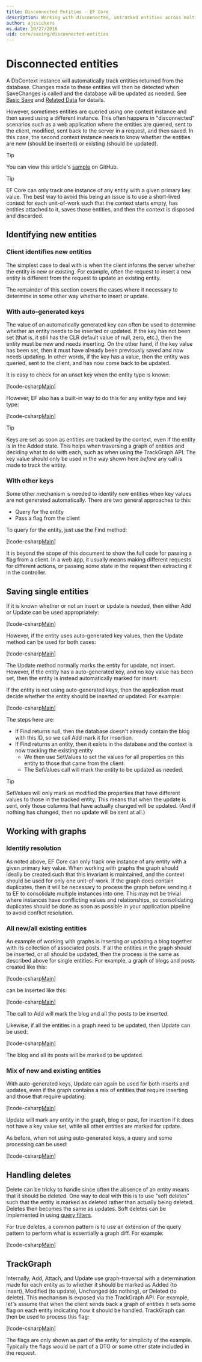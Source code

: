 ```yaml
---
title: Disconnected Entities - EF Core
description: Working with disconnected, untracked entities across multiple context instances in Entity Framework Core
author: ajcvickers
ms.date: 10/27/2016
uid: core/saving/disconnected-entities
---
```

# Disconnected entities

A DbContext instance will automatically track entities returned from the database. Changes made to these entities will then be detected when SaveChanges is called and the database will be updated as needed. See [Basic Save](xref:core/saving/basic) and [Related Data](xref:core/saving/related-data) for details.

However, sometimes entities are queried using one context instance and then saved using a different instance. This often happens in "disconnected" scenarios such as a web application where the entities are queried, sent to the client, modified, sent back to the server in a request, and then saved. In this case, the second context instance needs to know whether the entities are new (should be inserted) or existing (should be updated).

<!-- markdownlint-disable MD028 -->
> [!TIP]
> You can view this article's [sample](https://github.com/dotnet/EntityFramework.Docs/tree/master/samples/core/Saving/Disconnected/) on GitHub.

> [!TIP]
> EF Core can only track one instance of any entity with a given primary key value. The best way to avoid this being an issue is to use a short-lived context for each unit-of-work such that the context starts empty, has entities attached to it, saves those entities, and then the context is disposed and discarded.
<!-- markdownlint-enable MD028 -->

## Identifying new entities

### Client identifies new entities

The simplest case to deal with is when the client informs the server whether the entity is new or existing. For example, often the request to insert a new entity is different from the request to update an existing entity.

The remainder of this section covers the cases where it necessary to determine in some other way whether to insert or update.

### With auto-generated keys

The value of an automatically generated key can often be used to determine whether an entity needs to be inserted or updated. If the key has not been set (that is, it still has the CLR default value of null, zero, etc.), then the entity must be new and needs inserting. On the other hand, if the key value has been set, then it must have already been previously saved and now needs updating. In other words, if the key has a value, then the entity was queried, sent to the client, and has now come back to be updated.

It is easy to check for an unset key when the entity type is known:

[!code-csharp[Main](../../../samples/core/Saving/Disconnected/Sample.cs#IsItNewSimple)]

However, EF also has a built-in way to do this for any entity type and key type:

[!code-csharp[Main](../../../samples/core/Saving/Disconnected/Sample.cs#IsItNewGeneral)]

> [!TIP]
> Keys are set as soon as entities are tracked by the context, even if the entity is in the Added state. This helps when traversing a graph of entities and deciding what to do with each, such as when using the TrackGraph API. The key value should only be used in the way shown here _before_ any call is made to track the entity.

### With other keys

Some other mechanism is needed to identify new entities when key values are not generated automatically. There are two general approaches to this:

* Query for the entity
* Pass a flag from the client

To query for the entity, just use the Find method:

[!code-csharp[Main](../../../samples/core/Saving/Disconnected/Sample.cs#IsItNewQuery)]

It is beyond the scope of this document to show the full code for passing a flag from a client. In a web app, it usually means making different requests for different actions, or passing some state in the request then extracting it in the controller.

## Saving single entities

If it is known whether or not an insert or update is needed, then either Add or Update can be used appropriately:

[!code-csharp[Main](../../../samples/core/Saving/Disconnected/Sample.cs#InsertAndUpdateSingleEntity)]

However, if the entity uses auto-generated key values, then the Update method can be used for both cases:

[!code-csharp[Main](../../../samples/core/Saving/Disconnected/Sample.cs#InsertOrUpdateSingleEntity)]

The Update method normally marks the entity for update, not insert. However, if the entity has a auto-generated key, and no key value has been set, then the entity is instead automatically marked for insert.

If the entity is not using auto-generated keys, then the application must decide whether the entity should be inserted or updated: For example:

[!code-csharp[Main](../../../samples/core/Saving/Disconnected/Sample.cs#InsertOrUpdateSingleEntityWithFind)]

The steps here are:

* If Find returns null, then the database doesn't already contain the blog with this ID, so we call Add mark it for insertion.
* If Find returns an entity, then it exists in the database and the context is now tracking the existing entity
  * We then use SetValues to set the values for all properties on this entity to those that came from the client.
  * The SetValues call will mark the entity to be updated as needed.

> [!TIP]
> SetValues will only mark as modified the properties that have different values to those in the tracked entity. This means that when the update is sent, only those columns that have actually changed will be updated. (And if nothing has changed, then no update will be sent at all.)

## Working with graphs

### Identity resolution

As noted above, EF Core can only track one instance of any entity with a given primary key value. When working with graphs the graph should ideally be created such that this invariant is maintained, and the context should be used for only one unit-of-work. If the graph does contain duplicates, then it will be necessary to process the graph before sending it to EF to consolidate multiple instances into one. This may not be trivial where instances have conflicting values and relationships, so consolidating duplicates should be done as soon as possible in your application pipeline to avoid conflict resolution.

### All new/all existing entities

An example of working with graphs is inserting or updating a blog together with its collection of associated posts. If all the entities in the graph should be inserted, or all should be updated, then the process is the same as described above for single entities. For example, a graph of blogs and posts created like this:

[!code-csharp[Main](../../../samples/core/Saving/Disconnected/Sample.cs#CreateBlogAndPosts)]

can be inserted like this:

[!code-csharp[Main](../../../samples/core/Saving/Disconnected/Sample.cs#InsertGraph)]

The call to Add will mark the blog and all the posts to be inserted.

Likewise, if all the entities in a graph need to be updated, then Update can be used:

[!code-csharp[Main](../../../samples/core/Saving/Disconnected/Sample.cs#UpdateGraph)]

The blog and all its posts will be marked to be updated.

### Mix of new and existing entities

With auto-generated keys, Update can again be used for both inserts and updates, even if the graph contains a mix of entities that require inserting and those that require updating:

[!code-csharp[Main](../../../samples/core/Saving/Disconnected/Sample.cs#InsertOrUpdateGraph)]

Update will mark any entity in the graph, blog or post, for insertion if it does not have a key value set, while all other entities are marked for update.

As before, when not using auto-generated keys, a query and some processing can be used:

[!code-csharp[Main](../../../samples/core/Saving/Disconnected/Sample.cs#InsertOrUpdateGraphWithFind)]

## Handling deletes

Delete can be tricky to handle since often the absence of an entity means that it should be deleted. One way to deal with this is to use "soft deletes" such that the entity is marked as deleted rather than actually being deleted. Deletes then becomes the same as updates. Soft deletes can be implemented in using [query filters](xref:core/querying/filters).

For true deletes, a common pattern is to use an extension of the query pattern to perform what is essentially a graph diff. For example:

[!code-csharp[Main](../../../samples/core/Saving/Disconnected/Sample.cs#InsertUpdateOrDeleteGraphWithFind)]

## TrackGraph

Internally, Add, Attach, and Update use graph-traversal with a determination made for each entity as to whether it should be marked as Added (to insert), Modified (to update), Unchanged (do nothing), or Deleted (to delete). This mechanism is exposed via the TrackGraph API. For example, let's assume that when the client sends back a graph of entities it sets some flag on each entity indicating how it should be handled. TrackGraph can then be used to process this flag:

[!code-csharp[Main](../../../samples/core/Saving/Disconnected/Sample.cs#TrackGraph)]

The flags are only shown as part of the entity for simplicity of the example. Typically the flags would be part of a DTO or some other state included in the request.
